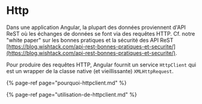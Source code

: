 # Http

Dans une application Angular, la plupart des données proviennent d'API ReST où les échanges de données se font via des requêtes HTTP. Cf. notre "white paper" sur les bonnes pratiques et la sécurité des API ReST [https://blog.wishtack.com/api-rest-bonnes-pratiques-et-securite/](https://blog.wishtack.com/api-rest-bonnes-pratiques-et-securite/).

Pour produire des requêtes HTTP, Angular fournit un service `HttpClient` qui est un wrapper de la classe native \(et vieillissante\) `XMLHttpRequest`.

{% page-ref page="pourquoi-httpclient.md" %}

{% page-ref page="utilisation-de-httpclient.md" %}



